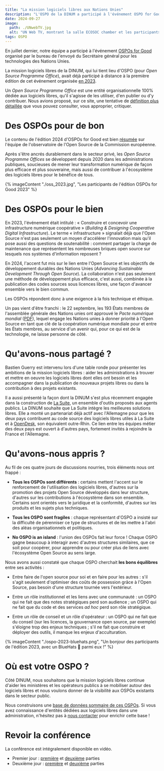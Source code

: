 ```yaml
---
title: "La mission logiciels libres aux Nations Unies"
description: "L'OSPO de la DINUM a participé à l'événement OSPO for Good en juillet 2024."
date: 2024-09-27
image:
  path: ./UNwebTV.jpg
  alt: "UN Web TV, montrant la salle ECOSOC chamber et les participants au début de la conférence"
tags: OSPO
---
```


En juillet dernier, notre équipe a participé à l'événement [OSPOs for
Good](https://www.un.org/techenvoy/content/ospos-good-2024) organisé
par le bureau de l'envoyé du Secrétaire général pour les technologies
des Nations Unies.

La mission logiciels libres de la DINUM, qui lui tient lieu d'OSPO
(pour *Open Source Programme Office*), avait déjà participé à distance
à la première édition de cet événement organisée [en
2023](https://www.un.org/techenvoy/content/ospos-good-2023).

Un *Open Source Programme Office* est une entité organisationnelle
100% dédiée aux logiciels libres, qu'il s'agisse de les utiliser, d'en
publier ou d'y contribuer. Nous avions proposé, sur ce site, une
tentative de [définition plus
détaillée](https://code.gouv.fr/fr/blog/definition-ospo/) que vous
pouvez consulter, vous approprier, critiquer.

# Des OSPOs pour de bon

Le contenu de l'édition 2024 d'OSPOs for Good est bien
[résumée](https://joinup.ec.europa.eu/collection/open-source-observatory-osor/news/ospos-good-2024-highlights)
sur l'équipe de l'observatoire de l'Open Source de la Commission
européenne.

Après s'être ancrés durablement dans le secteur privé, les *Open
Source Programme Offices* se développent depuis 2020 dans les
administrations publiques, soucieuses de mener leur transformation
numérique de façon plus efficace et plus souveraine, mais aussi de
contribuer à l'écosystème des logiciels libres pour le bénéfice de
tous.

{% imageContent "./oss_2023.jpg", "Les participants de l'édition OSPOs for Good 2023" %}

# Des OSPOs pour le bien

En 2023, l'événement était intitulé : « Construire et concevoir une
infrastructure numérique coopérative » (*Building & Designing
Cooperative Digital Infrastructure*). Le terme « infrastructure »
signalait déjà que l'Open Source n'est pas seulement un moyen
d'accélérer l'innovation mais qu'il pose aussi des questions de
soutenabilité : comment partager la charge de maintenance que
représentent les nombreuses briques open source sur lesquels nos
systèmes d'information reposent ?

En 2024, l'accent fut mis sur le lien entre l'Open Source et les
objectifs de développement durables des Nations Unies (*Advancing
Sustainable Development Through Open Source*). La collaboration n'est
pas seulement une méthode de développement plus efficace, c'est aussi,
combinée à la publication des codes sources sous licences libres, une
façon d'avancer ensemble vers le bien commun.

Les OSPOs répondent donc à une exigence à la fois technique et
éthique.

Un pas vient d'être franchi : le 22 septembre, les 193 États membres
de l'assemblée générale des Nations unies ont approuvé le *Pacte
numérique mondial*
([PDF](https://www.un.org/pga/wp-content/uploads/sites/109/2024/09/The-Pact-for-the-Future-final.pdf)),
lequel engage les Nations unies à donner priorité à l'Open Source en
tant que clé de la coopération numérique mondiale pour et entre les
États membres, au service d'un avenir qui, pour ce qui est de la
technologie, ne laisse personne de côté.

# Qu'avons-nous partagé ?

Bastien Guerry est intervenu lors d'une table ronde pour présenter les
ambitions de la mission logiciels libres : aider les administrations à
trouver et mettre en oeuvre les logiciels libres dont elles ont besoin
et les accompagner dans la publication de nouveaux projets libres ou
dans la contribution à des projets existants. 

Il a aussi présenté la façon dont la DINUM s'est plus récemment
engagée dans la construction de [La
Suite](https://lasuite.numerique.gouv.fr), un ensemble d'outils
proposés aux agents publics. La DINUM souhaite que La Suite intègre
les meilleures solutions libres. Elle a monté un partenariat déjà
actif avec l'Allemagne pour que les deux pays contribuent au code
source des logiciels libres utiles à La Suite et à
[OpenDesk](https://opendesk.eu), son équivalent outre-Rhin. Ce lien
entre les équipes métier des deux pays est ouvert à d'autres pays,
fortement invités à rejoindre la France et l'Allemagne.

# Qu'avons-nous appris ?

Au fil de ces quatre jours de discussions nourries, trois éléments
nous ont frappé :

- **Tous les OSPOs sont différents** : certains mettent l'accent sur
  le renforcement de l'utilisation des logiciels libres, d'autres sur
  la promotion des projets Open Source développés dans leur structure,
  d'autres sur les contributions à l'écosystème dans son ensemble.
  Certains sont orientés vers le juridique et la conformité, d'autres
  sur les produits et les sujets plus techniques.

- **Tous les OSPO sont fragiles** : chaque représentant d'OSPO a
  insisté sur la difficulté de pérenniser ce type de structures et de
  les mettre à l'abri des aléas organisationnels et politiques.
  
- **No OSPO is an island** : l'union des OSPOs fait leur force !
  Chaque OSPO gagne beaucoup à interagir avec d'autres structures
  similaires, que ce soit pour coopérer, pour apprendre ou pour créer
  plus de liens avec l'écosystème Open Source au sens large.
  
Nous avons aussi constaté que chaque OSPO cherchait **les bons
équilibres** entre ses activités :

- Entre faire de l'open source pour soi et en faire pour les autres :
  s'il s'agit seulement d'optimiser des coûts de possession grâce à
  l'Open Source, pas besoin d'une structure tournée vers l'extérieur.

- Entre un rôle institutionnel et les liens avec une communauté : un
  OSPO qui ne fait que des notes stratégiques perd son audience ; un
  OSPO qui ne fait que du code et des services *ad hoc* perd son rôle
  stratégique.
  
- Entre un rôle de conseil et un rôle d'opérateur : un OSPO qui ne
  fait que du conseil (sur les licences, la gouvernance open source,
  par exemple) s'éloigne trop des enjeux techniques ; s'il ne fait que
  construire et déployer des outils, il manque les enjeux
  d'acculturation.

{% imageContent "./ospo-2023-bluehats.png", "Un bonjour des participants de l'édition 2023, avec un BlueHats 🧢 parmi eux !" %}

# Où est votre OSPO ?

Côté DINUM, nous souhaitons que la mission logiciels libres continue
d'aider les ministères et les opérateurs publics à se mobiliser autour
des logiciels libres et nous voulons donner de la visibilité aux OSPOs
existants dans le secteur public.

Nous construisons une [base de données sommaire de ces
OSPOs](https://git.sr.ht/~codegouvfr/codegouvfr-data/tree/main/item/fr-public-sector-ospo.yml).
Si vous avez connaissance d'entités dédiées aux logiciels libres dans
une administration, n'hésitez pas à [nous contacter](mailto:contact@code.gouv.fr) pour enrichir cette
base !

# Revoir la conférence

La conférence est intégralement disponible en vidéo.

- Premier jour : [première](https://webtv.un.org/en/asset/k1m/k1ma4k9rff) et [deuxième](https://webtv.un.org/en/asset/k1u/k1uvv0xd6d) parties
- Deuxième jour : [première](https://webtv.un.org/en/asset/k1q/k1qmxhno3c) et [deuxième](https://webtv.un.org/en/asset/k15/k1517v486n) parties
